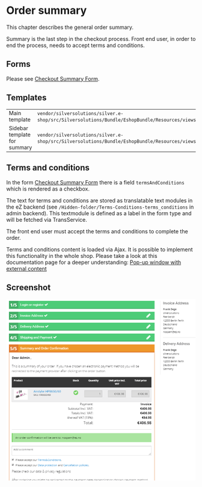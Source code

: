 # Order summary

This chapter describes the general order summary.

Summary is the last step in the checkout process. Front end user, in order to end the process, needs to accept terms and conditions.

## Forms

Please see [Checkout Summary Form](checkout_summary_form.md).

## Templates

|                              |           |
| ---------------------------- | --------- |
| Main template                | `vendor/silversolutions/silver.e-shop/src/Silversolutions/Bundle/EshopBundle/Resources/views/Checkout/checkout_summary.html.twig` |
| Sidebar template for summary | `vendor/silversolutions/silver.e-shop/src/Silversolutions/Bundle/EshopBundle/Resources/views/Checkout/sidebar_summary.html.twig`  |

## Terms and conditions

In the form [Checkout Summary Form](Checkout-Summary-Form_23560350.html) there is a field `termsAndConditions` which is rendered as a checkbox.

The text for terms and conditions are stored as translatable text modules in the eZ backend (see `/Hidden-folder/Terms-Conditions-terms_conditions` in admin backend). This textmodule is defined as a label in the form type and will be fetched via TransService.

The front end user must accept the terms and conditions to complete the order.

Terms and conditions content is loaded via Ajax. It is possible to implement this functionality in the whole shop. Please take a look at this documentation page for a deeper understanding: [Pop-up window with external content](Pop-up-window-with-external-content_23560535.html)

## Screenshot

![](../../../../img/order_summary.png)
